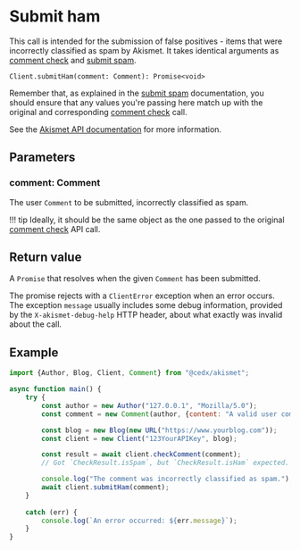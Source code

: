 # Submit ham
This call is intended for the submission of false positives - items that were incorrectly classified as spam by Akismet.
It takes identical arguments as [comment check](comment_check.md) and [submit spam](submit_spam.md).

```
Client.submitHam(comment: Comment): Promise<void>
```

Remember that, as explained in the [submit spam](submit_spam.md) documentation, you should ensure
that any values you're passing here match up with the original and corresponding [comment check](comment_check.md) call.

See the [Akismet API documentation](https://akismet.com/development/api/#submit-ham) for more information.

## Parameters

### **comment**: Comment
The user `Comment` to be submitted, incorrectly classified as spam.

!!! tip
	Ideally, it should be the same object as the one passed to the original [comment check](comment_check.md) API call.

## Return value
A `Promise` that resolves when the given `Comment` has been submitted.

The promise rejects with a `ClientError` exception when an error occurs.
The exception `message` usually includes some debug information, provided by the `X-akismet-debug-help` HTTP header, about what exactly was invalid about the call.

## Example

``` js
import {Author, Blog, Client, Comment} from "@cedx/akismet";

async function main() {
	try {
		const author = new Author("127.0.0.1", "Mozilla/5.0");
		const comment = new Comment(author, {content: "A valid user comment (ham)"});

		const blog = new Blog(new URL("https://www.yourblog.com"));
		const client = new Client("123YourAPIKey", blog);

		const result = await client.checkComment(comment);
		// Got `CheckResult.isSpam`, but `CheckResult.isHam` expected.

		console.log("The comment was incorrectly classified as spam.");
		await client.submitHam(comment);
	}
		
	catch (err) {
		console.log(`An error occurred: ${err.message}`);
	}
}
```

